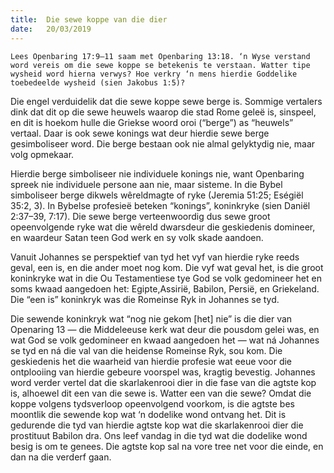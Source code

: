 ```yaml
---
title:  Die sewe koppe van die dier
date:   20/03/2019
---
```


`Lees Openbaring 17:9–11 saam met Openbaring 13:18. ‘n Wyse verstand word vereis om die sewe koppe se betekenis te verstaan. Watter tipe wysheid word hierna verwys? Hoe verkry ‘n mens hierdie Goddelike toebedeelde wysheid (sien Jakobus 1:5)?` 

Die engel verduidelik dat die sewe koppe sewe berge is. Sommige vertalers dink dat dit op die sewe heuwels waarop die stad Rome geleë is, sinspeel, en dit is hoekom hulle die Griekse woord oroi (“berge”) as “heuwels” vertaal. Daar is ook sewe konings wat deur hierdie sewe berge gesimboliseer word. Die berge bestaan ook nie almal gelyktydig nie, maar volg opmekaar. 

Hierdie berge simboliseer nie individuele konings nie, want Openbaring spreek nie individuele persone aan nie, maar sisteme. In die Bybel simboliseer berge dikwels wêreldmagte of ryke (Jeremia 51:25; Eségiël 35:2, 3). In Bybelse profesieë beteken “konings”, koninkryke (sien Daniël 2:37–39, 7:17). Die sewe berge verteenwoordig dus sewe groot opeenvolgende ryke wat die wêreld dwarsdeur die geskiedenis domineer, en waardeur Satan teen God werk en sy volk skade aandoen. 

Vanuit Johannes se perspektief van tyd het vyf van hierdie ryke reeds geval, een is, en die ander moet nog kom. Die vyf wat geval het, is die groot koninkryke wat in die Ou Testamentiese tye God se volk gedomineer het en soms kwaad aangedoen het: Egipte,Assirië, Babilon, Persië, en Griekeland. Die “een is” koninkryk was die Romeinse Ryk in Johannes se tyd. 

Die sewende koninkryk wat “nog nie gekom [het] nie” is die dier van Openaring 13 — die Middeleeuse kerk wat deur die pousdom gelei was, en wat God se volk gedomineer en kwaad aangedoen het — wat ná Johannes se tyd en ná die val van die heidense Romeinse Ryk, sou kom. Die geskiedenis het die waarheid van hierdie profesie wat eeue voor die ontplooiing van hierdie gebeure voorspel was, kragtig bevestig. Johannes word verder vertel dat die skarlakenrooi dier in die fase van die agtste kop is, alhoewel dit een van die sewe is. Watter een van die sewe? Omdat die koppe volgens tydsverloop opeenvolgend voorkom, is die agtste bes moontlik die sewende kop wat ‘n dodelike wond ontvang het. Dit is gedurende die tyd van hierdie agtste kop wat die skarlakenrooi dier die prostituut Babilon dra. Ons leef vandag in die tyd wat die dodelike wond besig is om te genees. Die agtste kop sal na vore tree net voor die einde, en dan na die verderf gaan.